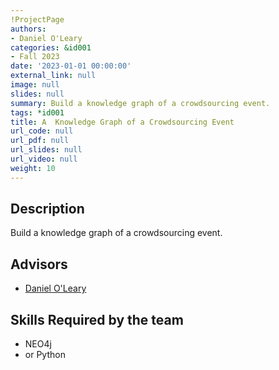 ```yaml
---
!ProjectPage
authors:
- Daniel O'Leary
categories: &id001
- Fall 2023
date: '2023-01-01 00:00:00'
external_link: null
image: null
slides: null
summary: Build a knowledge graph of a crowdsourcing event.
tags: *id001
title: A  Knowledge Graph of a Crowdsourcing Event
url_code: null
url_pdf: null
url_slides: null
url_video: null
weight: 10
---
```

## Description

Build a knowledge graph of a crowdsourcing event.




## Advisors

* [Daniel O&#39;Leary](../../../author/daniel-oleary)

## Skills Required by the team


* NEO4j
* or Python